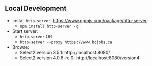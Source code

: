 ## Local Development
* Install `http-server`: https://www.npmjs.com/package/http-server
  * `npm install http-server -g`
* Start server:
  * `http-server`
  OR
  * `http-server --proxy https://www.bcjobs.ca`
* Browse:
  * Select2 version 3.5.1: http://localhost:8080/
  * Select2 version 4.0.6-rc.0: http://localhost:8080/version4
